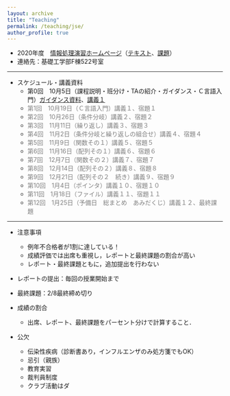 ```yaml
---
layout: archive
title: "Teaching"
permalink: /teaching/jse/
author_profile: true
---
```


* 2020年度　[情報処理演習ホームページ](http://www.hlab.sys.es.osaka-u.ac.jp/people/wan/jse/)（[テキスト](http://www.hlab.sys.es.osaka-u.ac.jp/people/wan/jse/text/index.html)、[課題](http://www.hlab.sys.es.osaka-u.ac.jp/people/wan/jse/kadai/index.html)）
* 連絡先：基礎工学部F棟522号室

---

* スケジュール・講義資料
  * 第0回　10月5日（課程説明・班分け・TAの紹介・ガイダンス・Ｃ言語入門）[ガイダンス資料](https://wanweiwei07.github.io/files/guidance.pdf)、[講義１](https://wanweiwei07.github.io/files/jse1.pdf)
  * <span style="color: gray;">第1回　10月19日（Ｃ言語入門）講義１、宿題１</span>
  * <span style="color: gray;">第2回　10月26日（条件分岐）講義２、宿題２</span>
  * <span style="color: gray;">第3回　11月11日（繰り返し）講義３、宿題３</span>
  * <span style="color: gray;">第4回　11月2日（条件分岐と繰り返しの組合せ）講義４、宿題４</span>
  * <span style="color: gray;">第5回　11月9日（関数その１）講義５、宿題５</span>
  * <span style="color: gray;">第6回　11月16日（配列その１）講義６、宿題６</span>
  * <span style="color: gray;">第7回　12月7日（関数その２）講義７、宿題７</span>
  * <span style="color: gray;">第8回　12月14日（配列その２）講義８、宿題８</span>
  * <span style="color: gray;">第9回　12月21日（配列その２　続き）講義９、宿題９</span>
  * <span style="color: gray;">第10回　1月4日（ポインタ）講義１０、宿題１０</span>
  * <span style="color: gray;">第11回　1月18日（ファイル）講義１１、宿題１１</span>
  * <span style="color: gray;">第12回　1月25日（予備日　総まとめ　あみだくじ）講義１２、最終課題</span>


---

* 注意事項
  * 例年不合格者が1割に達している！
  * 成績評価では出席も重視し，レポートと最終課題の割合が高い
  * レポート・最終課題ともに，追加提出を行わない

* レポートの提出：毎回の授業開始まで
* 最終課題：2/8最終締め切り

* 成績の割合
  * 出席、レポート、最終課題をパーセント分けで計算すること．

* 公欠
  * 伝染性疾病（診断書あり，インフルエンザのみ処方箋でもOK）
  * 忌引（親族）
  * 教育実習
  * 裁判員制度
  * クラブ活動はダ
